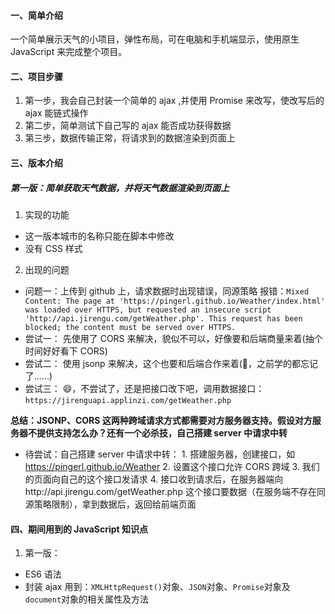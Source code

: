 #### 一、简单介绍
一个简单展示天气的小项目，弹性布局，可在电脑和手机端显示，使用原生 JavaScript 来完成整个项目。
#### 二、项目步骤
1. 第一步，我会自己封装一个简单的 ajax ,并使用 Promise 来改写，使改写后的 ajax 能链式操作
2. 第二步，简单测试下自己写的 ajax 能否成功获得数据
3. 第三步，数据传输正常，将请求到的数据渲染到页面上

#### 三、版本介绍
##### 第一版：简单获取天气数据，并将天气数据渲染到页面上
1. 实现的功能
- 这一版本城市的名称只能在脚本中修改
- 没有 CSS 样式
2. 出现的问题
- 问题一：上传到 github 上，请求数据时出现错误，同源策略 报错：`Mixed Content: The page at 'https://pingerl.github.io/Weather/index.html' was loaded over HTTPS, but requested an insecure script 'http://api.jirengu.com/getWeather.php'. This request has been blocked; the content must be served over HTTPS.`
- 尝试一： 先使用了 CORS 来解决，貌似不可以，好像要和后端商量来着(抽个时间好好看下 CORS)
- 尝试二： 使用 jsonp 来解决，这个也要和后端合作来着(🤦‍，之前学的都忘记了......)
- 尝试三： 😄，不尝试了，还是把接口改下吧，调用数据接口：`https://jirenguapi.applinzi.com/getWeather.php`

**总结：JSONP、CORS 这两种跨域请求方式都需要对方服务器支持。假设对方服务器不提供支持怎么办？还有一个必杀技，自己搭建 server 中请求中转**
- 待尝试：自己搭建 server 中请求中转：
        1. 搭建服务器，创建接口，如 https://pingerl.github.io/Weather
        2. 设置这个接口允许 CORS 跨域
        3. 我们的页面向自己的这个接口发请求
        4. 接口收到请求后，在服务器端向http://api.jirengu.com/getWeather.php 这个接口要数据（在服务端不存在同源策略限制），拿到数据后，返回给前端页面

#### 四、期间用到的 JavaScript 知识点
1. 第一版：
- ES6 语法
- 封装 ajax 用到：`XMLHttpRequest()`对象、`JSON`对象、`Promise`对象及`document`对象的相关属性及方法


